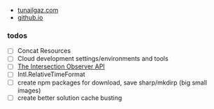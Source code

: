 

- [tunailgaz.com](https://www.tunailgaz.com)
- [github.io](https://github.tunailgaz.io)

### todos

- [ ]  Concat Resources
- [ ]  Cloud development settings/environments and tools
- [ ]  [The Intersection Observer API](https://developer.mozilla.org/en-US/docs/Web/API/Intersection_Observer_API)
- [ ]  Intl.RelativeTimeFormat
- [ ]  create npm packages for download, save sharp/mkdirp  (big small images)
- [ ]  create better solution cache busting 
